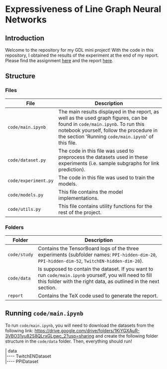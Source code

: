 # Expressiveness of Line Graph Neural Networks



## Introduction

Welcome to the repository for my GDL mini project!
With the code in this repository, I obtained the results of the experiment at the end of my report.
Please find the assignment [here](assignment.pdf) and the report [here](report.pdf).


## Structure

### Files

| File          | Description                                      |
| ------------- | ------------------------------------------------ |
| `code/main.ipynb`  | The main results displayed in the report, as well as the used graph figures, can be found in `code/main.ipynb`. To run this notebook yourself, follow the procedure in the section 'Running `code/main.ipynb`' of this file.      |
| `code/dataset.py`  | The code in this file was used to preprocess the datasets used in these experiments (i.e. sample subgraphs for link prediction).        |
| `code/experiment.py` | The code in this file was used to train the models.  |
| `code/models.py` | This file contains the model implementations. |
| `code/utils.py`    | This file contains utility functions for the rest of the project.       |


### Folders

| Folder          | Description                                      |
| ------------- | ------------------------------------------------ |
| `code/study` | Contains the TensorBoard logs of the three experiments (subfolder names: `PPI-hidden-dim-20`, `PPI-hidden-dim-52`, `TwitchEN-hidden-dim-20`). |
| `code/data` | Is supposed to contain the dataset. If you want to run `code/main.ipynb` yourself, you will need to fill this folder with the right data, as outlined in the next section. |
| `report` | Contains the TeX code used to generate the report. |



## Running `code/main.ipynb`

To run `code/main.ipynb`, you will need to download the datasets from the following link: https://drive.google.com/drive/folders/1KiYGXAuR-3VBO31yu82S8QLrxGLgwc_2?usp=sharing
and create the following folder structure in the `code/data` folder.
Then, everything should run!

| data <br>
|---- TwitchENDataset <br>
|---- PPIDataset